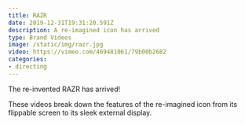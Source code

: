```yaml
---
title: RAZR
date: 2019-12-31T19:31:20.591Z
description: A re-imagined icon has arrived
type: Brand Videos
image: /static/img/razr.jpg
video: https://vimeo.com/469481061/79b00b2682
categories:
- directing
---
```

The re-invented RAZR has arrived!

These videos break down the features of the re-imagined icon from its flippable screen to its sleek external display.
